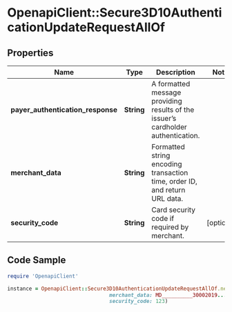 # OpenapiClient::Secure3D10AuthenticationUpdateRequestAllOf

## Properties

Name | Type | Description | Notes
------------ | ------------- | ------------- | -------------
**payer_authentication_response** | **String** | A formatted message providing results of the issuer’s cardholder authentication. | 
**merchant_data** | **String** | Formatted string encoding transaction time, order ID, and return URL data. | 
**security_code** | **String** | Card security code if required by merchant. | [optional] 

## Code Sample

```ruby
require 'OpenapiClient'

instance = OpenapiClient::Secure3D10AuthenticationUpdateRequestAllOf.new(payer_authentication_response: eJzVWFm....9f/AhjgEcE&#x3D;,
                                 merchant_data: MD__________30002019....85bcd02599,
                                 security_code: 123)
```


